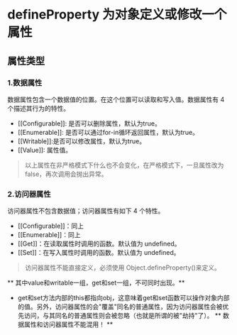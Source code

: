 # defineProperty 为对象定义或修改一个属性

## 属性类型

### 1.数据属性

数据属性包含一个数据值的位置。在这个位置可以读取和写入值。数据属性有 4 个描述其行为的特性。

- [[Configurable]]: 是否可以删除属性，默认为true。
- [[Enumerable]]: 是否可以通过for-in循环返回属性，默认为true。
- [[Writable]]:是否可以修改属性，默认为true。
- [[Value]]: 属性值。

> 以上属性在非严格模式下什么也不会变化，在严格模式下，一旦属性改为false，再次调用会抛出异常。

### 2.访问器属性

访问器属性不包含数据值；访问器属性有如下 4 个特性。

- [[Configurable]]：同上
- [[Enumerable]]：同上
- [[Get]]：在读取属性时调用的函数。默认值为 undefined。
- [[Set]]：在写入属性时调用的函数。默认值为 undefined。

> 访问器属性不能直接定义，必须使用 Object.defineProperty()来定义。


** 其中value和writable一组，get和set一组，不可同时出现。**

- get和set方法内部的this都指向obj，这意味着get和set函数可以操作对象内部的值。另外，访问器属性的会"覆盖"同名的普通属性，因为访问器属性会被优先访问，与其同名的普通属性则会被忽略（也就是所谓的被"劫持"了）。 ** 数据属性和访问器属性不能混用！ **
